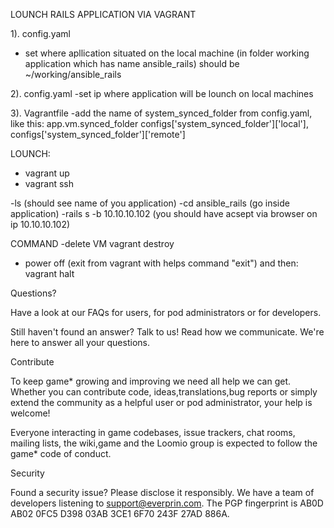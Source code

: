LOUNCH RAILS APPLICATION VIA VAGRANT

1). config.yaml
  - set where apllication situated on the local machine (in folder working application which has name ansible_rails) should be ~/working/ansible_rails

2). config.yaml
  -set ip where application will be lounch on local machines

3). Vagrantfile
    -add the name of system_synced_folder from config.yaml, like this:
    app.vm.synced_folder configs['system_synced_folder']['local'], configs['system_synced_folder']['remote']
  

LOUNCH:
  - vagrant up
  - vagrant ssh

  -ls (should see name of you application)
  -cd ansible_rails (go inside application)
  -rails s -b 10.10.10.102 (you should have acsept via browser on ip 10.10.10.102)

COMMAND
  -delete VM
    vagrant destroy
  - power off (exit from vagrant with helps command "exit") and then:
    vagrant halt


Questions?

Have a look at our FAQs for users, for pod administrators or for developers.

Still haven't found an answer? Talk to us! Read how we communicate. We're here to answer all your questions.

Contribute

To keep game* growing and improving we need all help we can get. Whether you can contribute code, ideas,translations,bug reports or simply extend the community as a helpful user or pod administrator, your help is welcome!

Everyone interacting in game codebases, issue trackers, chat rooms, mailing lists, the wiki,game and the Loomio group is expected to follow the game* code of conduct.

Security

Found a security issue? Please disclose it responsibly. We have a team of developers listening to support@everprin.com. The PGP fingerprint is AB0D AB02 0FC5 D398 03AB 3CE1 6F70 243F 27AD 886A.


